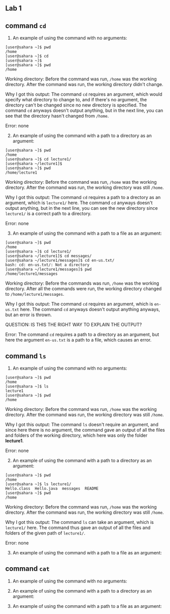 Lab 1
---	
## command `cd`
1. An example of using the command with no arguments:
```
[user@sahara ~]$ pwd
/home
[user@sahara ~]$ cd
[user@sahara ~]$
[user@sahara ~]$ pwd
/home
```
Working directory: Before the command was run, `/home` was the working directory. After the command was run, the working directory didn't change.

Why I got this output: The command `cd` requires an argument, which would specify what directory to change to, and if there's no argument, the directory can't be changed since no new directory is specified. The command `cd` anyways doesn't output anything, but in the next line, you can see that the directory hasn't changed from `/home`. 

Error: none

2. An example of using the command with a path to a directory as an argument:

```
[user@sahara ~]$ pwd
/home
[user@sahara ~]$ cd lecture1/
[user@sahara ~/lecture1]$
[user@sahara ~]$ pwd
/home/lecture1
```

Working directory: Before the command was run, `/home` was the working directory. After the command was run, the working directory was still `/home`.

Why I got this output: The command `cd` requires a path to a drectory as an argument, which is `lecture1/` here. The command `cd` anyways doesn't output anything, but in the next line, you can see the new directory since `lecture1/` is a correct path to a directory. 

Error: none

3. An example of using the command with a path to a file as an argument:
```
[user@sahara ~]$ pwd
/home
[user@sahara ~]$ cd lecture1/
[user@sahara ~/lecture1]$ cd messages/
[user@sahara ~/lecture1/messages]$ cd en-us.txt/
bash: cd: en-us.txt/: Not a directory
[user@sahara ~/lecture1/messages]$ pwd
/home/lecture1/messages
```
Working directory: Before the commands was run, `/home` was the working directory. After all the commands were run, the working directory changed to `/home/lecture1/messages`.

Why I got this output: The command `cd` requires an argument, which is `en-us.txt` here. The command `cd` anyways doesn't output anything anyways, but an error is thrown. 

QUESTION: IS THIS THE RIGHT WAY TO EXPLAIN THE OUTPUT?

Error: The command `cd` requires a path to a directory as an argument, but here the argument `en-us.txt` is a path to a file, which causes an error. 

## command `ls`
1. An example of using the command with no arguments:
```
[user@sahara ~]$ pwd
/home
[user@sahara ~]$ ls
lecture1
[user@sahara ~]$ pwd
/home
```
Working directory: Before the command was run, `/home` was the working directory. After the command was run, the working directory was still `/home`.

Why I got this output: The command `ls` doesn't require an argument, and since here there is no argument, the command gave an output of all the files and folders of the working directory, which here was only the folder **lecture1**.  

Error: none 

2. An example of using the command with a path to a directory as an argument:

```
[user@sahara ~]$ pwd
/home
[user@sahara ~]$ ls lecture1/
Hello.class  Hello.java  messages  README
[user@sahara ~]$ pwd
/home
```
Working directory: Before the command was run, `/home` was the working directory. After the command was run, the working directory was still `/home`.

Why I got this output: The command `ls` can take an argument, which is `lecture1/` here. The command thus gave an output of all the files and folders of the given path of `lecture1/`.

Error: none 

3. An example of using the command with a path to a file as an argument:

## command `cat`
1. An example of using the command with no arguments:

2. An example of using the command with a path to a directory as an argument:

3. An example of using the command with a path to a file as an argument:
